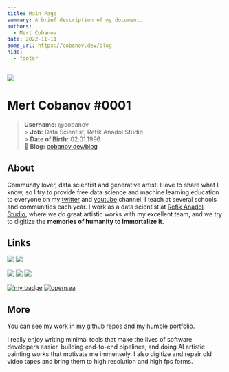 ```yaml
---
title: Main Page
summary: A brief description of my document.
authors:
  - Mert Cobanov
date: 2022-11-11
some_url: https://cobanov.dev/blog
hide:
  - footer
---
```


![](https://github.com/cobanov/personal/blob/master/image/image.jpeg?raw=true)

# Mert Cobanov #0001

> **Username:** @cobanov <br> > **Job:** Data Scientist, Refik Anadol Studio <br> > **Date of Birth:** 02.01.1996 <br>
> 👋 **Blog:** [cobanov.dev/blog](https://cobanov.dev/blog)

## About

Community lover, data scientist and generative artist. I love to share what I know, so I try to provide free data science and machine learning education to everyone on my [twitter](https://twitter.com/mertcobanov/) and [youtube](https://www.youtube.com/@mertcobanov) channel. I teach at several schools and communities each year. I work as a data scientist at [Refik Anadol Studio](https://refikanadolstudio.com/), where we do great artistic works with my excellent team, and we try to digitize the **memories of humanity to immortalize it.**

## Links

[![](https://img.shields.io/badge/blog-green.svg?&style=for-the-badge&logo=mdBook&logoColor=white)](https://www.cobanov.dev/blog/)
[![](https://img.shields.io/badge/twitter-blue.svg?&style=for-the-badge&logo=twitter&logoColor=white)](https://www.twitter.com/mertcobanov/)

[![](https://img.shields.io/badge/youtube-red.svg?&style=for-the-badge&logo=youtube&logoColor=white)](https://www.youtube.com/@mertcobanov/)
[![](https://img.shields.io/badge/github-black.svg?&style=for-the-badge&logo=github&logoColor=white)](https://www.github.com/cobanov/) [![](https://img.shields.io/badge/linkedin-%230077B5.svg?&style=for-the-badge&logo=linkedin&logoColor=white)](https://www.linkedin.com/in/mertcobanov/)

[![my badge](https://img.shields.io/badge/ethereum-purple.svg?&style=for-the-badge&logo=ethereum)](https://github.com/cobanov/cobanov.github.io/blob/master/eth.md)
[![opensea](https://img.shields.io/badge/opensea-black.svg?&style=for-the-badge&logo=opensea)](https://opensea.io/cobanov)

## More

You can see my work in my [github](https://www.github.com/cobanov/) repos and my humble [portfolio](https://art.cobanov.dev).

I really enjoy writing minimal tools that make the lives of software developers easier, building end-to-end pipelines, and doing AI artistic painting works that motivate me immensely. I also digitize and repair old video tapes and bring them to high resolution and high fps forms.
